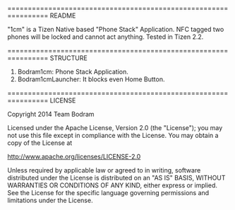 ================================================================
README

"1cm" is a Tizen Native based "Phone Stack" Application. NFC tagged two phones will be locked and cannot act anything. Tested in Tizen 2.2.

================================================================
STRUCTURE

1. Bodram1cm: Phone Stack Application.
2. Bodram1cmLauncher: It blocks even Home Button.

================================================================
LICENSE

Copyright 2014 Team Bodram

Licensed under the Apache License, Version 2.0 (the "License");
you may not use this file except in compliance with the License.
You may obtain a copy of the License at

   http://www.apache.org/licenses/LICENSE-2.0

Unless required by applicable law or agreed to in writing, software
distributed under the License is distributed on an "AS IS" BASIS,
WITHOUT WARRANTIES OR CONDITIONS OF ANY KIND, either express or implied.
See the License for the specific language governing permissions and
limitations under the License.
